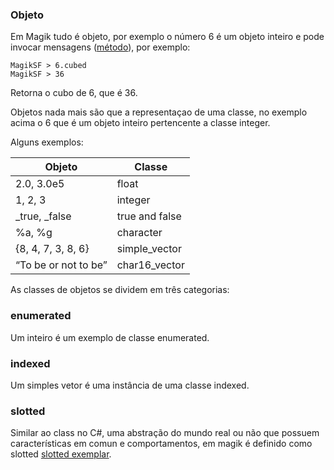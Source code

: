 ### Objeto

Em Magik tudo é objeto, por exemplo o número 6 é um objeto inteiro e pode invocar mensagens ([método](method_procedure.md)), por exemplo:

```
MagikSF > 6.cubed
MagikSF > 36
```

Retorna o cubo de 6, que é 36.

Objetos nada mais são que a representaçao de uma classe, no exemplo acima o 6 que é um objeto inteiro pertencente a classe integer.

Alguns exemplos: 

Objeto | Classe 
 --- | --- 
2.0, 3.0e5 | float 
1, 2, 3 | integer
_true, _false | true and false 
%a, %g |  character 
{8, 4, 7, 3, 8, 6} | simple_vector  
“To be or not to be” | char16_vector

As classes de objetos se dividem em três categorias:
### enumerated
Um inteiro é um exemplo de classe enumerated.

### indexed
Um simples vetor é uma instância de uma classe indexed.

### slotted
Similar ao class no C#, uma abstração do mundo real ou não que possuem características em comun e comportamentos, em magik é definido como slotted [slotted exemplar](slotted.md).
